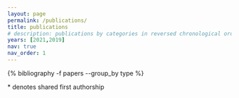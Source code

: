 ```yaml
---
layout: page
permalink: /publications/
title: publications
# description: publications by categories in reversed chronological order. generated by jekyll-scholar.
years: [2021,2019]
nav: true
nav_order: 1
---
```



<div class="publications">
 {% bibliography -f papers --group_by type %}
</div>


\* denotes shared first authorship
